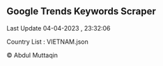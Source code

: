 

## Google Trends Keywords Scraper 
 
Last Update 04-04-2023 , 23:32:06

Country List :
VIETNAM.json



© Abdul Muttaqin 
